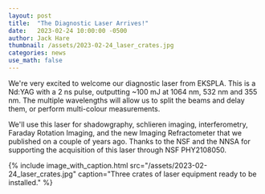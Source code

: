 ```yaml
---
layout: post
title:  "The Diagnostic Laser Arrives!"
date:   2023-02-24 10:00:00 -0500
author: Jack Hare
thumbnail: /assets/2023-02-24_laser_crates.jpg
categories: news
use_math: false
---
```


We're very excited to welcome our diagnostic laser from EKSPLA. 
This is a Nd:YAG with a 2 ns pulse, outputting ~100 mJ at 1064 nm, 532 nm and 355 nm. 
The multiple wavelengths will allow us to split the beams and delay them, or perform multi-colour measurements.

We'll use this laser for shadowgraphy, schlieren imaging, interferometry, Faraday Rotation Imaging, and the new Imaging Refractometer that we published on a couple of years ago. 
Thanks to the NSF and the NNSA for supporting the acquisition of this laser through NSF PHY2108050.

{% include image_with_caption.html 
    src="/assets/2023-02-24_laser_crates.jpg" 
    caption="Three crates of laser equipment ready to be installed."
%}
